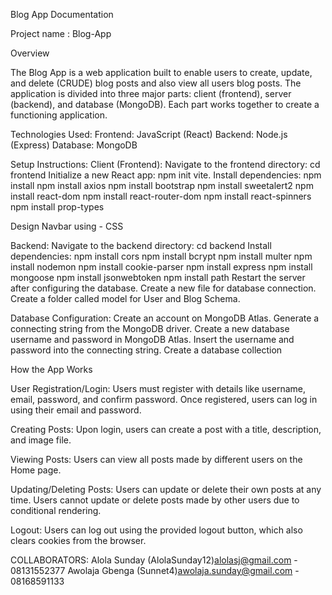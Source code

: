 Blog App Documentation

Project name : Blog-App

Overview

The Blog App is a web application built to enable users to create, update, and delete (CRUDE) blog posts and also view all users blog posts. The application is divided into three major parts: client (frontend), server (backend), and database (MongoDB). Each part works together to create a functioning application.

Technologies Used:
       Frontend: JavaScript (React)
       Backend: Node.js (Express)
       Database: MongoDB

Setup Instructions:
  Client (Frontend):
       Navigate to the frontend directory: cd frontend
       Initialize a new React app: npm init vite.
       Install dependencies:
          npm install
          npm install axios 
          npm install bootstrap 
          npm install sweetalert2
          npm install react-dom
          npm install react-router-dom
          npm install react-spinners
          npm install prop-types

Design Navbar using - CSS

Backend:
    Navigate to the backend directory: cd backend
    Install dependencies:
        npm install cors
        npm install bcrypt
        npm install multer
        npm install nodemon
        npm install cookie-parser
        npm install express
        npm install mongoose
        npm install jsonwebtoken
        npm install path
    Restart the server after configuring the database.
    Create a new file for database connection.
    Create a folder called model for User and Blog Schema.

Database Configuration:
    Create an account on MongoDB Atlas.
    Generate a connecting string from the MongoDB driver.
    Create a new database username and password in MongoDB Atlas.
    Insert the username and password into the connecting string.
    Create a database collection

How the App Works

User Registration/Login:
    Users must register with details like username, email, password, and confirm password.
    Once registered, users can log in using their email and password.

Creating Posts:
    Upon login, users can create a post with a title, description, and image file.

Viewing Posts:
    Users can view all posts made by different users on the Home page.

Updating/Deleting Posts:
    Users can update or delete their own posts at any time.
    Users cannot update or delete posts made by other users due to conditional rendering.

Logout:
    Users can log out using the provided logout button, which also clears cookies from the browser.

COLLABORATORS:
    Alola Sunday (AlolaSunday12)alolasj@gmail.com - 08131552377
    Awolaja Gbenga (Sunnet4)awolaja.sunday@gmail.com - 08168591133